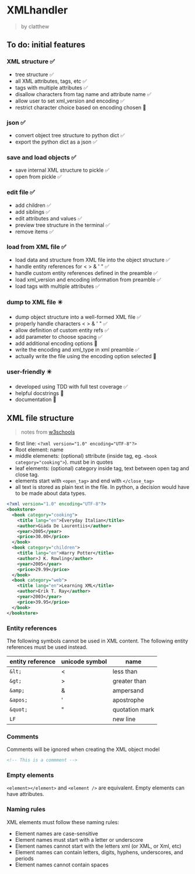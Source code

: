 # XMLhandler
> by clatthew
## To do: initial features
### XML structure ✅
- tree structure ✅
- all XML attributes, tags, etc ✅
- tags with multiple attributes ✅
- disallow characters from tag name and attribute name ✅
- allow user to set xml_version and encoding ✅
- restrict character choice based on encoding chosen 🔴

### json ✅
- convert object tree structure to python dict ✅
- export the python dict as a json ✅

### save and load objects ✅
- save internal XML structure to pickle ✅
- open from pickle ✅

### edit file ✅
- add children ✅
- add siblings ✅
- edit attributes and values ✅
- preview tree structure in the terminal ✅
- remove items ✅

### load from XML file ✅
- load data and structure from XML file into the object structure ✅
- handle entity references for < > & ' " ✅
- handle custom entity references defined in the preamble ✅
- load xml_version and encoding information from preamble ✅
- load tags with multiple attributes ✅
 
### dump to XML file ✴️
- dump object structure into a well-formed XML file ✅
- properly handle characters < > & ' " ✅
- allow definition of custom entity refs ✅
- add parameter to choose spacing ✅
- add additional encoding options 🔴
- write the encoding and xml_type in xml preamble ✅
- actually write the file using the encoding option selected 🔴

### user-friendly ✴️
- developed using TDD with full test coverage ✅
- helpful docstrings 🔴
- documentation 🔴

## XML file structure
> notes from [w3schools](https://www.w3schools.com/xml/)
- first line: `<?xml version="1.0" encoding="UTF-8"?>`
- Root element: name
- middle elemenets: (optional) sttribute (inside tag, eg. `<book category="cooking">`). must be in quotes
- leaf elements: (optional) category inside tag, text between open tag and close tag.
- elements start with `<open_tag>` and end with `</close_tag>`
- all text is stored as plain text in the file. In python, a decision would have to be made about data types.
```xml
<?xml version="1.0" encoding="UTF-8"?>
<bookstore>
  <book category="cooking">
    <title lang="en">Everyday Italian</title>
    <author>Giada De Laurentiis</author>
    <year>2005</year>
    <price>30.00</price>
  </book>
  <book category="children">
    <title lang="en">Harry Potter</title>
    <author>J K. Rowling</author>
    <year>2005</year>
    <price>29.99</price>
  </book>
  <book category="web">
    <title lang="en">Learning XML</title>
    <author>Erik T. Ray</author>
    <year>2003</year>
    <price>39.95</price>
  </book>
</bookstore> 
```

### Entity references
The following symbols cannot be used in XML content. The following entity references must be used instead.

entity reference | unicode symbol | name
-|-|-
`&lt;` | < | less than
`&gt;` | > | greater than
`&amp;` | & | ampersand
`&apos;` | ' | apostrophe
`&quot;` | " | quotation mark
`LF` | | new line

### Comments
Comments will be ignored when creating the XML object model
```xml
<!-- This is a commment -->
```
### Empty elements
`<element></element>` and `<element />` are equivalent. Empty elements can have attributes.

### Naming rules
XML elements must follow these naming rules:
- Element names are case-sensitive
- Element names must start with a letter or underscore
- Element names cannot start with the letters xml (or XML, or Xml, etc)
- Element names can contain letters, digits, hyphens, underscores, and periods
- Element names cannot contain spaces
